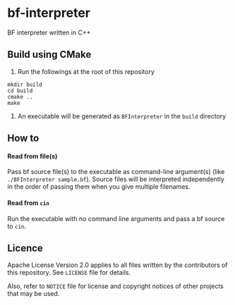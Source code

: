 # bf-interpreter
BF interpreter written in C++

## Build using CMake
1. Run the followings at the root of this repository
```
mkdir build
cd build
cmake ..
make
```
1. An executable will be generated as `BFInterpreter` in the `build` directory

## How to
#### Read from file(s)
Pass bf source file(s) to the executable as command-line argument(s) (like `./BFInterpreter sample.bf`). Source files will be interpreted independently in the order of passing them when you give multiple filenames.

#### Read from `cin`
Run the executable with no command line arguments and pass a bf source to `cin`.

## Licence
Apache License Version 2.0 applies to all files written by the contributors of this repository. See `LICENSE` file for details.

Also, refer to `NOTICE` file for license and copyright notices of other projects that may be used.

